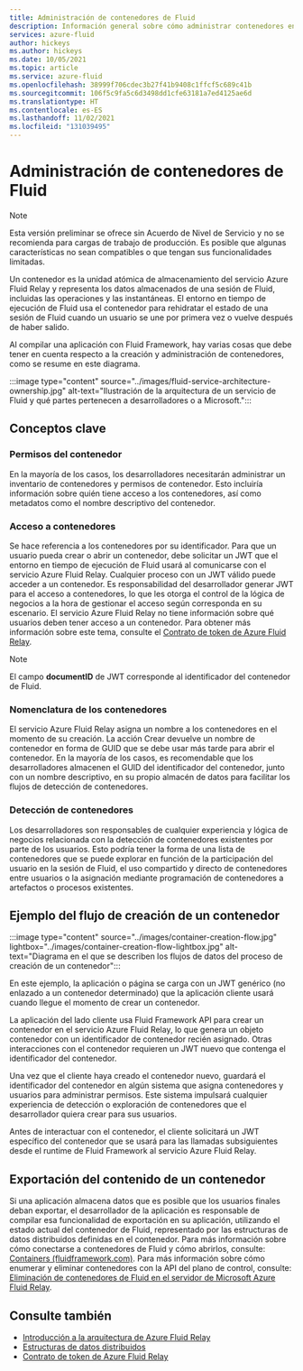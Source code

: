 ```yaml
---
title: Administración de contenedores de Fluid
description: Información general sobre cómo administrar contenedores en el servicio Azure Fluid Relay.
services: azure-fluid
author: hickeys
ms.author: hickeys
ms.date: 10/05/2021
ms.topic: article
ms.service: azure-fluid
ms.openlocfilehash: 38999f706cdec3b27f41b9408c1ffcf5c689c41b
ms.sourcegitcommit: 106f5c9fa5c6d3498dd1cfe63181a7ed4125ae6d
ms.translationtype: HT
ms.contentlocale: es-ES
ms.lasthandoff: 11/02/2021
ms.locfileid: "131039495"
---
```

# <a name="managing-fluid-containers"></a>Administración de contenedores de Fluid

> [!NOTE]
> Esta versión preliminar se ofrece sin Acuerdo de Nivel de Servicio y no se recomienda para cargas de trabajo de producción. Es posible que algunas características no sean compatibles o que tengan sus funcionalidades limitadas.

Un contenedor es la unidad atómica de almacenamiento del servicio Azure Fluid Relay y representa los datos almacenados de una sesión de Fluid, incluidas las operaciones y las instantáneas. El entorno en tiempo de ejecución de Fluid usa el contenedor para rehidratar el estado de una sesión de Fluid cuando un usuario se une por primera vez o vuelve después de haber salido.

Al compilar una aplicación con Fluid Framework, hay varias cosas que debe tener en cuenta respecto a la creación y administración de contenedores, como se resume en este diagrama.

:::image type="content" source="../images/fluid-service-architecture-ownership.jpg" alt-text="Ilustración de la arquitectura de un servicio de Fluid y qué partes pertenecen a desarrolladores o a Microsoft.":::

## <a name="key-concepts"></a>Conceptos clave

### <a name="container-permissions"></a>Permisos del contenedor 

En la mayoría de los casos, los desarrolladores necesitarán administrar un inventario de contenedores y permisos de contenedor. Esto incluiría información sobre quién tiene acceso a los contenedores, así como metadatos como el nombre descriptivo del contenedor.

### <a name="accessing-containers"></a>Acceso a contenedores

Se hace referencia a los contenedores por su identificador. Para que un usuario pueda crear o abrir un contenedor, debe solicitar un JWT que el entorno en tiempo de ejecución de Fluid usará al comunicarse con el servicio Azure Fluid Relay. Cualquier proceso con un JWT válido puede acceder a un contenedor. Es responsabilidad del desarrollador generar JWT para el acceso a contenedores, lo que les otorga el control de la lógica de negocios a la hora de gestionar el acceso según corresponda en su escenario. El servicio Azure Fluid Relay no tiene información sobre qué usuarios deben tener acceso a un contenedor. Para obtener más información sobre este tema, consulte el [Contrato de token de Azure Fluid Relay](../how-tos/fluid-json-web-token.md).

> [!NOTE]
> El campo **documentID** de JWT corresponde al identificador del contenedor de Fluid.

### <a name="container-naming"></a>Nomenclatura de los contenedores

El servicio Azure Fluid Relay asigna un nombre a los contenedores en el momento de su creación. La acción Crear devuelve un nombre de contenedor en forma de GUID que se debe usar más tarde para abrir el contenedor. En la mayoría de los casos, es recomendable que los desarrolladores almacenen el GUID del identificador del contenedor, junto con un nombre descriptivo, en su propio almacén de datos para facilitar los flujos de detección de contenedores. 

### <a name="container-discovery"></a>Detección de contenedores

Los desarrolladores son responsables de cualquier experiencia y lógica de negocios relacionada con la detección de contenedores existentes por parte de los usuarios. Esto podría tener la forma de una lista de contenedores que se puede explorar en función de la participación del usuario en la sesión de Fluid, el uso compartido y directo de contenedores entre usuarios o la asignación mediante programación de contenedores a artefactos o procesos existentes.

## <a name="example-container-creation-flow"></a>Ejemplo del flujo de creación de un contenedor

:::image type="content" source="../images/container-creation-flow.jpg" lightbox="../images/container-creation-flow-lightbox.jpg" alt-text="Diagrama en el que se describen los flujos de datos del proceso de creación de un contenedor":::

En este ejemplo, la aplicación o página se carga con un JWT genérico (no enlazado a un contenedor determinado) que la aplicación cliente usará cuando llegue el momento de crear un contenedor.

La aplicación del lado cliente usa Fluid Framework API para crear un contenedor en el servicio Azure Fluid Relay, lo que genera un objeto contenedor con un identificador de contenedor recién asignado. Otras interacciones con el contenedor requieren un JWT nuevo que contenga el identificador del contenedor.

Una vez que el cliente haya creado el contenedor nuevo, guardará el identificador del contenedor en algún sistema que asigna contenedores y usuarios para administrar permisos. Este sistema impulsará cualquier experiencia de detección o exploración de contenedores que el desarrollador quiera crear para sus usuarios.

Antes de interactuar con el contenedor, el cliente solicitará un JWT específico del contenedor que se usará para las llamadas subsiguientes desde el runtime de Fluid Framework al servicio Azure Fluid Relay. 

## <a name="exporting-container-content"></a>Exportación del contenido de un contenedor

Si una aplicación almacena datos que es posible que los usuarios finales deban exportar, el desarrollador de la aplicación es responsable de compilar esa funcionalidad de exportación en su aplicación, utilizando el estado actual del contenedor de Fluid, representado por las estructuras de datos distribuidos definidas en el contenedor. Para más información sobre cómo conectarse a contenedores de Fluid y cómo abrirlos, consulte: [Containers (fluidframework.com)](https://fluidframework.com/docs/build/containers/). Para más información sobre cómo enumerar y eliminar contenedores con la API del plano de control, consulte: [Eliminación de contenedores de Fluid en el servidor de Microsoft Azure Fluid Relay](../how-tos/container-deletion.md).

## <a name="see-also"></a>Consulte también

- [Introducción a la arquitectura de Azure Fluid Relay](architecture.md)
- [Estructuras de datos distribuidos](data-structures.md)
- [Contrato de token de Azure Fluid Relay](../how-tos/fluid-json-web-token.md)

